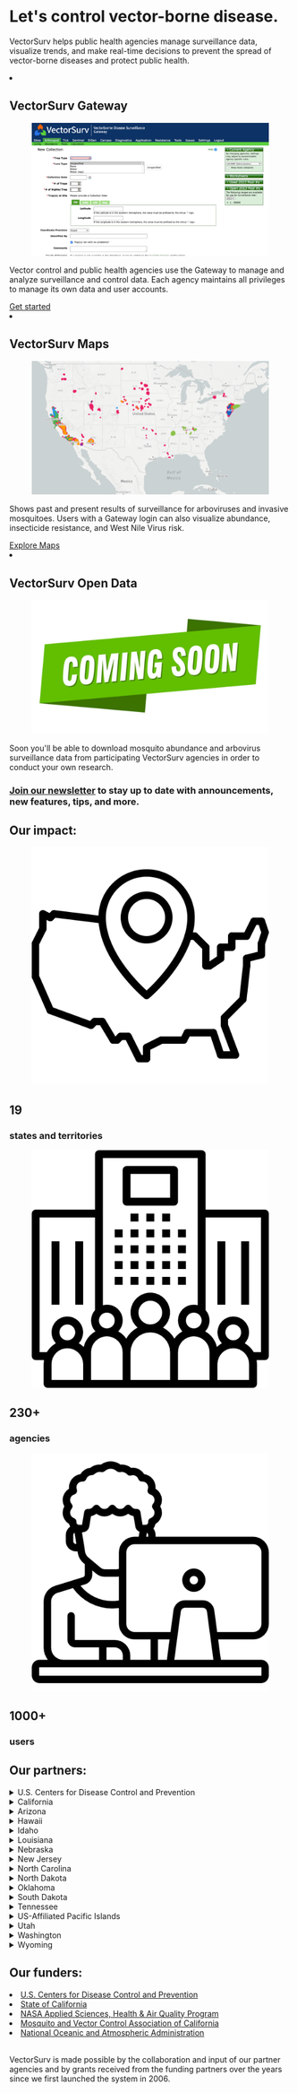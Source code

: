 <div class="grid-container2">
    <div class= "box2">
        <h1>  Let's control vector-borne disease.
        </h1>
        <p>
            VectorSurv helps public health agencies manage surveillance data, visualize trends, and make real-time decisions to prevent the spread of vector-borne diseases and protect public health.
        </p>
    </div>
</div>


  <section class="breweries" id="breweries">
    <ml>
      <li>
        <h2>
            VectorSurv Gateway
        </h2>
        <figure>
          <img src="/assets/images/gateway4.png" alt="VectorSurv Gateway">
        </figure>
        <p>
          Vector control and public health agencies use the Gateway to manage and analyze surveillance and control data. Each agency maintains all privileges to manage its own data and user accounts. 
        </p>
        <div class="new-button"> 
            <a class="linkclass" href="https://vectorsurv.org/starting/">Get started</a><br>
        </div>
      </li>
      <li>
        <h2>
            VectorSurv Maps
        </h2>
        <figure>
          <img src="/assets/images/maps4.png" alt="VectorSurv Maps">
        </figure>
        <p>
          Shows past and present results of surveillance for arboviruses and invasive mosquitoes. Users with a Gateway login can also visualize abundance, insecticide resistance, and West Nile Virus risk.
        </p>
         <div class="new-button"> 
            <a class="linkclass" href="https://maps.vectorsurv.org//">Explore Maps</a><br>
        </div>
      </li>
      <li>
         <h2>
            VectorSurv Open Data
        </h2>       
        <figure>
          <img src="/assets/images/comingsoon3.png" alt="Coming Soon">
        </figure>
            <p>
            Soon you'll be able to download mosquito abundance and arbovirus surveillance data from participating VectorSurv agencies in order to conduct your own research.  
            </p>
      </li>
    </ml>
  </section>

<div class="grid-container-full">
    <div class= "boxfull2">
        <h3><u><a class="linkclass" href="http://eepurl.com/ipl0UM" target="_blank">Join our newsletter</a></u> to stay up to date with announcements, new features, tips, and more. 
        </h3>
    </div>
</div>

<div class="grid-container-full">
    <div class= "boxfull">
        <h2> Our impact:
        </h2>
    </div>
</div>
<div class="grid-container-3">
    <div class= "box3">
        <figure>
          <img src="/assets/images/mapicon.png" alt="icon of map of US">
        </figure>
        <h2> 19 </h2>
        <h3> states and territories </h3>
    </div>
    <div class= "box3">
        <figure>
          <img src="/assets/images/enterprise.png" alt="icon of agency">
        </figure>
        <h2> 230+ </h2>
        <h3> agencies </h3>
    </div>
    <div class= "box3">
        <figure>
          <img src="/assets/images/student.png" alt="icon of student">
        </figure>
        <h2> 1000+ </h2>
        <h3> users </h3>
    </div> 
</div>

<div class="grid-container">
    <div class= "box">
        <h2> Our partners: </h2>
        <article>
            <details>
                <summary>U.S. Centers for Disease Control and Prevention</summary>
                <p>
                    <li>
                        <a href="https://www.cdc.gov/ncezid/dvbd/index.html" target="_blank">CDC, Division of Vector-Borne Diseases</a>
                    </li>
                    <li>
                        <a href="https://wwwn.cdc.gov/arbonet/maps/ADB_Diseases_Map/index.html" target="_blank">ArboNet Disease Maps</a>
                    </li>
                </p>
            </details>
            <details>
                <summary>California</summary>
                <p>
                    <li>
                    <a href="https://www.cdph.ca.gov/Programs/CID/DCDC/Pages/VBDS.aspx" target="_blank">California Department of Public Health, Vector-Borne Disease Section</a><br>
                </li>
                <li>
                    <a href="https://westnile.ca.gov" target="_blank">California West Nile virus Website</a><br>
                </li>
                <li>
                    <a href="https://www.mvcac.org/" target="_blank">Mosquito and Vector Control Association of California</a>
                </li>
                <li>
                    <a href="http://www.arcgis.com/home/webmap/viewer.html?webmap=604a0fe9f2b74e98a53b53d192b2ac67&extent=-131.4442,32.5803,-108.7025,41.6862" target="_blank">Locations of mosquito control agencies</a>
                </li>
                <li>
                    <a href="https://docs.google.com/forms/d/1jyV6n-36iMzWN7dYjb_7xia0aAaxnVE0qyJehWzVWwQ/edit" target="_blank">California surveillance data request form</a>
                </li>
                </p>
            </details>
            <details>
                <summary>Arizona</summary>
                <p>
                <li>
                    <a href="https://www.azdhs.gov/preparedness/epidemiology-disease-control/vector-borne-zoonotic-diseases/index.php" target="_blank">Arizona Department of Health Services</a>
                </li>
                </p>
            </details>
            <details>
                <summary>Hawaii</summary>
                <p>
                <li>
                    <a href="https://health.hawaii.gov/docd/disease_listing/arboviral-disease/" target="_blank">Hawaii State Department of Health</a>
                </li>
                </p>
            </details>
            <details>
                <summary>Idaho</summary>
                <p>
                <li>
                    <a href="http://gcmad.org" target="_blank">Gem County Mosquito Abatement District</a>
                </li>
                </p>
            </details>
            <details>
                <summary>Louisiana</summary>
                <p>
                <li>
                    <a href="https://ldh.la.gov/" target="_blank">Louisiana Department of Health</a>
                </li>
                </p>
            </details>
            <details>
                <summary>Nebraska</summary>
                <p>
                <li>
                    <a href="https://dhhs.ne.gov/Pages/West-Nile-Virus-Data.aspx" target="_blank">Nebraska Department of Health and Human Services</a>
                </li>
                </p>
            </details>
            <details>
                <summary>New Jersey</summary>
                <p>
                <li>
                    <a href="https://www.nj.gov/health/cd/statistics/arboviral-stats/" target="_blank">New Jersey Department of Health Vector-borne Surveillance Reports</a><br>
                </li>
                <li>
                    <a href="https://vectorbio.rutgers.edu/reports/mosquito/" target="_blank">New Jersey Adult Mosquito Surveillance Reports</a>
                </li>
                </p>
            </details>
            <details>
                <summary>North Carolina</summary>
                <p>
                <li>
                    <a href="https://epi.dph.ncdhhs.gov/cd/diseases/arbo.html" target="_blank">North Carolina Department of Health and Human Services</a>
                </li>
                </p>
            </details>
            <details>
                <summary>North Dakota</summary>
                <p>
                <li>
                    <a href="https://www.health.nd.gov/wnv/west-nile-virus-about" target="_blank">North Dakota Department of Health</a>
                </li>
                </p>
            </details>
            <details>
                <summary>Oklahoma</summary>
                <p>
                <li>
                    <a href="https://oklahoma.gov/health/health-education/acute-disease-service/disease-information/tickborne-and-mosquitoborne-diseases.html" target="_blank">Oklahoma State Department of Health</a>
                </li>
                </p>
            </details>
            <details>
                <summary>South Dakota</summary>
                <p>
                <li>
                    <a href="https://doh.sd.gov/diseases/infectious/wnv/" target="_blank">South Dakota Department of Health</a>
                </li>
                </p>
            </details>
            <details>
                <summary>Tennessee</summary>
                <p>
                <li>
                    <a href="https://www.tn.gov/health/cedep/vector-borne-diseases.html" target="_blank">Tennessee Department of Health</a>
                </li>
                </p>
            </details>
            <details>
                <summary>US-Affiliated Pacific Islands</summary>
                <p>
                <li>
                    <a href="https://www.pihoa.org/" target="_blank">Pacific Island Health Officers Association</a>
                </li>
                <li>
                    Guam
                </li>
                <li>
                    Republic of Palau
                </li>
                <li>
                    Commonwealth of the Northern Mariana Islands
                </li>
                <li>
                    Federated States of Micronesia
                </li>
                <li>
                    Republic of the Marshall Islands
                </li>
                </p>
            </details>
            <details>
                <summary>Utah</summary>
                <p>
                <li>
                    <a href="https://epi.health.utah.gov/animal-insect-related/" target="_blank" href="#">Utah Department of Health</a>
                </li>
                <li>
                    <a href="https://www.umaa.org/" target="_blank">Utah Mosquito Abatement Association</a>
                </li>
                </p>
            </details>
            <details>
                <summary>Washington</summary>
                <p>
                <li>
                    <a href="https://doh.wa.gov/community-and-environment/pests/mosquitoes" target="_blank">Washington State Department of Health</a>
                </li>
                </p>
            </details>
            <details>
                <summary>Wyoming</summary>
                <p>
                <li>
                    <a href="https://tcweed.org" target="_blank">Teton County Weed and Pest District</a>
                </li>
                </p>
            </details>
        </article>
    </div>
    <div class= "box">
        <h2> 
            Our funders: 
        </h2>
        <li>
            <a class="linkclass" href="https://www.cdc.gov/ncezid/dvbd/index.html" target="_blank">U.S. Centers for Disease Control and Prevention</a>
        </li>
        <li>
            <a class="linkclass" href="https://www.ca.gov/" target="_blank">State of California</a>
        </li>
        <li>
            <a class="linkclass" href="https://appliedsciences.nasa.gov/what-we-do/health-air-quality" target="_blank">NASA Applied Sciences, Health & Air Quality Program</a>
        </li>
        <li>
            <a class="linkclass" href="https://www.mvcac.org/" target="_blank">Mosquito and Vector Control Association of California</a>
        </li>
        <li>
            <a class="linkclass" href="https://www.noaa.gov/" target="_blank">National Oceanic and Atmospheric Administration</a>
        </li>
        <br>
        <p>
            VectorSurv is made possible by the collaboration and input of our partner agencies and by grants received from the funding partners over the years since we first launched the system in 2006.
        </p>
        <br><br>
    </div>
</div>